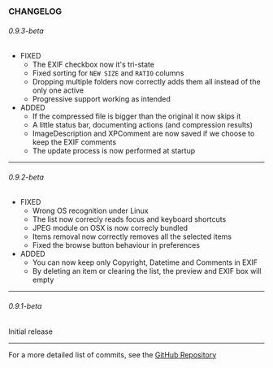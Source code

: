 ### CHANGELOG

###### 0.9.3-beta
* FIXED
    * The EXIF checkbox now it's tri-state
    * Fixed sorting for ```NEW SIZE``` and ```RATIO``` columns
    * Dropping multiple folders now correctly adds them all instead of the only one active
    * Progressive support working as intended
* ADDED
    * If the compressed file is bigger than the original it now skips it
    * A little status bar, documenting actions (and compression results)
    * ImageDescription and XPComment are now saved if we choose to keep the EXIF comments
    * The update process is now performed at startup

----------

###### 0.9.2-beta
* FIXED
    * Wrong OS recognition under Linux
    * The list now correcly reads focus and keyboard shortcuts
    * JPEG module on OSX is now correcly bundled
    * Items removal now correctly removes all the selected items
    * Fixed the browse button behaviour in preferences
* ADDED
    * You can now keep only Copyright, Datetime and Comments in EXIF
    * By deleting an item or clearing the list, the preview and EXIF box will empty

----------

###### 0.9.1-beta
Initial release

----------

For a more detailed list of commits, see the [GitHub Repository](https://github.com/Lymphatus/CaesiumPH)
